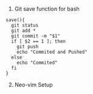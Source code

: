 1) Git save function for bash

```
save(){
  git status
  git add *
  git commit -m "$1"
  if [ $2 == 1 ]; then
    git push
    echo "Commited and Pushed"
  else
    echo "Commited"
  fi
}
```

2) Neo-vim Setup